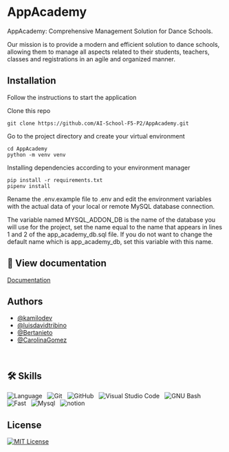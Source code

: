 # AppAcademy


AppAcademy: Comprehensive Management Solution for Dance Schools.

Our mission is to provide a modern and efficient solution to dance schools, allowing them to manage all aspects related to their students, teachers, classes and registrations in an agile and organized manner.


## Installation

Follow the instructions to start the application

Clone this repo
```
git clone https://github.com/AI-School-F5-P2/AppAcademy.git
```

Go to the project directory and create your virtual environment
```
cd AppAcademy
python -m venv venv
```
Installing dependencies according to your environment manager
```
pip install -r requirements.txt
pipenv install
```
Rename the .env.example file to .env and edit the environment variables with the actual data of your local or remote MySQL database connection.

The variable named MYSQL_ADDON_DB is the name of the database you will use for the project, set the name equal to the name that appears in lines 1 and 2 of the app_academy_db.sql file. If you do not want to change the default name which is app_academy_db, set this variable with this name.

## 📖 View documentation

[Documentation](https://jelly-tomato-cb6.notion.site/6c11548b28a34c3f884c5e83c607600b?v=f839aa368bfa4b87ac1c59ea6f27d557&pvs=4)
## Authors

- [@kamilodev](https://github.com/kamilodev)
- [@luisdavidtribino](https://github.com/luisdavidtribino)
- [@Bertanieto](https://github.com/Vert-ix)
- [@CarolinaGomez](https://github.com/CGP20)



<br>

## 🛠 Skills

![Language](https://img.shields.io/badge/Language-Python-red?logo=python&logoColor=white&color=green)&nbsp;&nbsp;
![Git](https://img.shields.io/badge/Git-red?logo=git&logoColor=white&color=red)&nbsp;&nbsp;
![GitHub](https://img.shields.io/badge/GitHub-red?logo=github&logoColor=white&color=black)&nbsp;&nbsp;
![Visual Studio Code](https://img.shields.io/badge/Visual%20Studio%20Code-blue?logo=visual-studio-code&logoColor=white&color=blue)&nbsp;&nbsp;
![GNU Bash](https://img.shields.io/badge/GNU%20Bash-orange?logo=gnu-bash&logoColor=white&color=orange) &nbsp;&nbsp;
![Fast](https://img.shields.io/badge/FastAPI-009688.svg?style=for-the-badge&logo=FastAPI&logoColor=white)&nbsp;&nbsp;
![Mysql](https://img.shields.io/badge/MySQL-4479A1.svg?style=for-the-badge&logo=MySQL&logoColor=white)&nbsp;&nbsp;
![notion](https://img.shields.io/badge/Notion-000000.svg?style=for-the-badge&logo=Notion&logoColor=white)&nbsp;&nbsp;
## License

[![MIT License](https://img.shields.io/badge/License-MIT-green.svg)](https://choosealicense.com/licenses/mit/)
